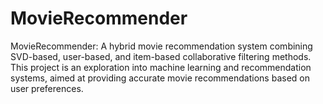 # MovieRecommender
MovieRecommender: A hybrid movie recommendation system combining SVD-based, user-based, and item-based collaborative filtering methods. This project is an exploration into machine learning and recommendation systems, aimed at providing accurate movie recommendations based on user preferences.
